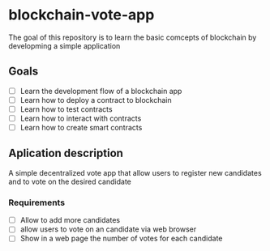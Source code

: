 # blockchain-vote-app

The goal of this repository is to learn the basic comcepts of blockchain by developming a simple application

## Goals

- [ ] Learn the development flow of a blockchain app
- [ ] Learn how to deploy a contract to blockchain
- [ ] Learn how to test contracts
- [ ] Learn how to interact with contracts
- [ ] Learn how to create smart contracts

## Aplication description

A simple decentralized vote app that allow users to register new candidates and to vote on the desired candidate

### Requirements

- [ ] Allow to add more candidates
- [ ] allow users to vote on an candidate via web browser
- [ ] Show in a web page the number of votes for each candidate
